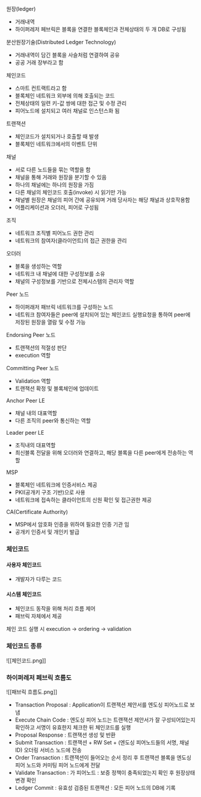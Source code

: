 원장(ledger)
- 거래내역
- 하이퍼레저 페브릭은 블록을 연결한 블록체인과 전체상태의 두 개 DB로 구성됨


분산원장기술(Distributed Ledger Technology)
- 거래내역이 담긴 블록을 사슬처럼 연결하여 공유
- 공공 거래 장부라고 함

체인코드
- 스마트 컨트랙트라고 함
- 블록체인 네트워크 외부에 의해 호출되는 코드
- 전체상태의 일련 키-값 쌍에 대한 접근 및 수정 관리
- 피어노드에 설치되고 여러 채널로 인스턴스화 됨

트랜잭션
- 체인코드가 설치되거나 호출할 때 발생
- 블록체인 네트워크에서의 이벤트 단위

채널 
- 서로 다른 노드들을 묶는 역할을 함
- 채널을 통해 거래와 원장을 분기할 수 있음
- 하나의 채널에는 하나의 원장을 가짐
- 다른 채널의 체인코드 호출(invoke) 시 읽기만 가능
- 채널별 원장은 채널의 피어 간에 공유되며 거래 당사자는 해당 채널과 상호작용함
- 어플리케이션과 오더러, 피어로 구성됨


조직
- 네트워크 조직별 피어노드 권한 관리
- 네트워크의 참여자(클라이언트)의 접근 권한을 관리

오더러
- 블록을 생성하는 역할
- 네트워크 내 채널에 대한 구성정보를 소유
- 채널의 구성정보를 기반으로 전체시스템의 관리자 역할

Peer 노드
- 하이퍼래저 패브릭 네트워크를 구성하는 노드
- 네트워크 참여자들은 peer에 설치되어 있는 체인코드 실행요청을 통하여 peer에 저장된 원장을 열람 및 수정 가능

Endorsing Peer 노드
- 트랜잭션의 적절성 판단
- execution 역할

Committing Peer 노드
- Validation 역할
- 트랜잭션 확정 및 블록체인에 업데이트

Anchor Peer LE
- 채널 내의 대표역할
- 다른 조직의 peer와 통신하는 역할

Leader peer LE
- 조직내의 대표역할
- 최신블록 전달을 위해 오더러와 연결하고, 해당 블록을 다른 peer에게 전송하는 역할

MSP
- 블록체인 네트워크에 인증서비스 제공
- PKI(공개키 구조 기반)으로 사용
- 네트워크에 접속하는 클라이언트의 신원 확인 및 접근권한 제공

CA(Certificate Authority)
- MSP에서 암호화 인증을 위하여 필요한 인증 기관 임
- 공개키 인증서 및 개인키 발급

### 체인코드
#### 사용자 체인코드
- 개발자가 다루는 코드

#### 시스템 체인코드
- 체인코드 동작을 위해 처리 흐름 제어
- 패브릭 자체에서 제공

체인 코드 실행 시 
execution -> ordering -> validation

### 체인코드 종류

![[체인코드.png]]


### 하이퍼레저 페브릭 흐름도

![[패브릭 흐름도.png]]

- Transaction Proposal : Application이 트랜젝션 제안서를 엔도싱 피어노드로 보냄
- Execute Chain Code : 엔도싱 피어 노드는 트랜잭션 제안서가 잘 구성되어있는지 확인하고 서명이 유효한지 체크한 뒤 체인코드를 실행
- Proposal Response :  트랜잭션 생성 및 반환
- Submit Transaction : 트랜잭션 + RW Set + (엔도싱 피어노드들의 서명, 채널 ID) 오더링 서비스 노드에 전송
- Order Transaction : 트랜잭션이 들어오는 순서 정리 후 트랜잭션 블록을 엔도싱 피어 노드와 커미팅 피어 노드에게 전달
- Validate Transaction : 가 피어노드 : 보증 정책이 충족되었는지 확인 후 원장상태 변경 확인
- Ledger Commit : 유효성 검증된 트랜잭션 : 모든 피어 노드의 DB에 기록

